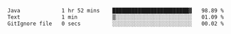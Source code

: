 <!--START_SECTION:waka-->

```txt
Java             1 hr 52 mins    ████████████████████████▓   98.89 %
Text             1 min           ▒░░░░░░░░░░░░░░░░░░░░░░░░   01.09 %
GitIgnore file   0 secs          ░░░░░░░░░░░░░░░░░░░░░░░░░   00.02 %
```

<!--END_SECTION:waka-->
